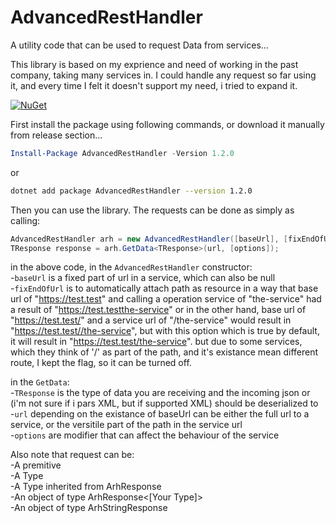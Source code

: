 # AdvancedRestHandler
A utility code that can be used to request Data from services... <br/>

This library is based on my exprience and need of working in the past company, taking many services in. I could handle any request so far using it, and every time I felt it doesn't support my need, i tried to expand it.

[![NuGet](https://img.shields.io/badge/nuget-v1.2.0-blue)](https://www.nuget.org/packages/AdvancedRestHandler/)

First install the package using following commands, or download it manually from release section...

```powershell
Install-Package AdvancedRestHandler -Version 1.2.0
```
or
```sh
dotnet add package AdvancedRestHandler --version 1.2.0
```

Then you can use the library.
The requests can be done as simply as calling: 

```C#
AdvancedRestHandler arh = new AdvancedRestHandler([baseUrl], [fixEndOfUrl]);
TResponse response = arh.GetData<TResponse>(url, [options]);
```

 in the above code, in the `AdvancedRestHandler` constructor: <br/>
 -`baseUrl` is a fixed part of url in a service, which can also be null <br/>
 -`fixEndOfUrl` is to automatically attach path as resource in a way that base url of "https://test.test" and calling a operation service of "the-service" had a result of "https://test.testthe-service" or in the other hand, base url of "https://test.test/" and a service url of "/the-service" would result in "https://test.test//the-service", but with this option which is true by default, it will result in "https://test.test/the-service". but due to some services, which they think of '/' as part of the path, and it's existance mean different route, I kept the flag, so it can be turned off. <br/>
 
 in the `GetData`: <br/>
 -`TResponse` is the type of data you are receiving and the incoming json or (i'm not sure if i pars XML, but if supported XML) should be deserialized to <br/>
 -`url` depending on the existance of baseUrl can be either the full url to a service, or the versitile part of the path in the service url <br/>
 -`options` are modifier that can affect the behaviour of the service <br/>
 
 Also note that request can be: <br/>
 -A premitive <br/>
 -A Type <br/>
 -A Type inherited from ArhResponse <br/>
 -An object of type ArhResponse<[Your Type]> <br/>
 -An object of type ArhStringResponse <br/>
